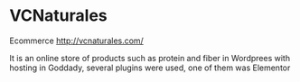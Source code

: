 # VCNaturales
Ecommerce
http://vcnaturales.com/

It is an online store of products such as protein and fiber in Wordprees with hosting in Goddady, several plugins were used, one of them was Elementor
